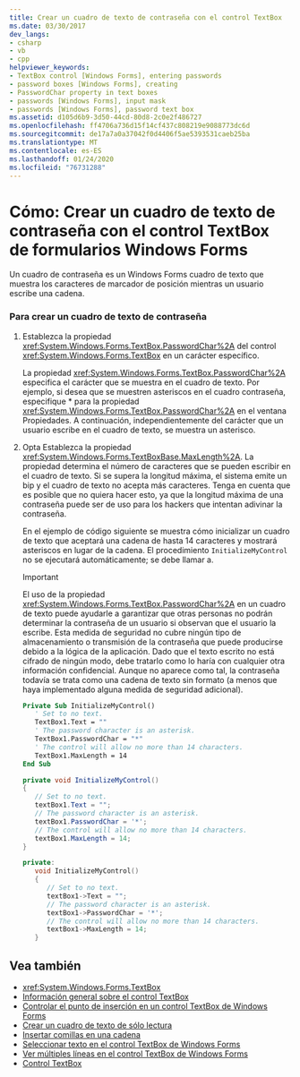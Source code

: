 ```yaml
---
title: Crear un cuadro de texto de contraseña con el control TextBox
ms.date: 03/30/2017
dev_langs:
- csharp
- vb
- cpp
helpviewer_keywords:
- TextBox control [Windows Forms], entering passwords
- password boxes [Windows Forms], creating
- PasswordChar property in text boxes
- passwords [Windows Forms], input mask
- passwords [Windows Forms], password text box
ms.assetid: d105d6b9-3d50-44cd-80d8-2c0e2f486727
ms.openlocfilehash: ff4706a736d15f14cf437c808219e9088773dc6d
ms.sourcegitcommit: de17a7a0a37042f0d4406f5ae5393531caeb25ba
ms.translationtype: MT
ms.contentlocale: es-ES
ms.lasthandoff: 01/24/2020
ms.locfileid: "76731288"
---
```

# <a name="how-to-create-a-password-text-box-with-the-windows-forms-textbox-control"></a>Cómo: Crear un cuadro de texto de contraseña con el control TextBox de formularios Windows Forms

Un cuadro de contraseña es un Windows Forms cuadro de texto que muestra los caracteres de marcador de posición mientras un usuario escribe una cadena.

### <a name="to-create-a-password-text-box"></a>Para crear un cuadro de texto de contraseña

1. Establezca la propiedad <xref:System.Windows.Forms.TextBox.PasswordChar%2A> del control <xref:System.Windows.Forms.TextBox> en un carácter específico.

    La propiedad <xref:System.Windows.Forms.TextBox.PasswordChar%2A> especifica el carácter que se muestra en el cuadro de texto. Por ejemplo, si desea que se muestren asteriscos en el cuadro contraseña, especifique * para la propiedad <xref:System.Windows.Forms.TextBox.PasswordChar%2A> en el ventana Propiedades. A continuación, independientemente del carácter que un usuario escribe en el cuadro de texto, se muestra un asterisco.

2. Opta Establezca la propiedad <xref:System.Windows.Forms.TextBoxBase.MaxLength%2A>. La propiedad determina el número de caracteres que se pueden escribir en el cuadro de texto. Si se supera la longitud máxima, el sistema emite un bip y el cuadro de texto no acepta más caracteres. Tenga en cuenta que es posible que no quiera hacer esto, ya que la longitud máxima de una contraseña puede ser de uso para los hackers que intentan adivinar la contraseña.

    En el ejemplo de código siguiente se muestra cómo inicializar un cuadro de texto que aceptará una cadena de hasta 14 caracteres y mostrará asteriscos en lugar de la cadena. El procedimiento `InitializeMyControl` no se ejecutará automáticamente; se debe llamar a.

    > [!IMPORTANT]
    > El uso de la propiedad <xref:System.Windows.Forms.TextBox.PasswordChar%2A> en un cuadro de texto puede ayudarle a garantizar que otras personas no podrán determinar la contraseña de un usuario si observan que el usuario la escribe. Esta medida de seguridad no cubre ningún tipo de almacenamiento o transmisión de la contraseña que puede producirse debido a la lógica de la aplicación. Dado que el texto escrito no está cifrado de ningún modo, debe tratarlo como lo haría con cualquier otra información confidencial. Aunque no aparece como tal, la contraseña todavía se trata como una cadena de texto sin formato (a menos que haya implementado alguna medida de seguridad adicional).

    ```vb
    Private Sub InitializeMyControl()
       ' Set to no text.
       TextBox1.Text = ""
       ' The password character is an asterisk.
       TextBox1.PasswordChar = "*"
       ' The control will allow no more than 14 characters.
       TextBox1.MaxLength = 14
    End Sub
    ```

    ```csharp
    private void InitializeMyControl()
    {
       // Set to no text.
       textBox1.Text = "";
       // The password character is an asterisk.
       textBox1.PasswordChar = '*';
       // The control will allow no more than 14 characters.
       textBox1.MaxLength = 14;
    }
    ```

    ```cpp
    private:
       void InitializeMyControl()
       {
          // Set to no text.
          textBox1->Text = "";
          // The password character is an asterisk.
          textBox1->PasswordChar = '*';
          // The control will allow no more than 14 characters.
          textBox1->MaxLength = 14;
       }
    ```

## <a name="see-also"></a>Vea también

- <xref:System.Windows.Forms.TextBox>
- [Información general sobre el control TextBox](textbox-control-overview-windows-forms.md)
- [Controlar el punto de inserción en un control TextBox de Windows Forms](how-to-control-the-insertion-point-in-a-windows-forms-textbox-control.md)
- [Crear un cuadro de texto de sólo lectura](how-to-create-a-read-only-text-box-windows-forms.md)
- [Insertar comillas en una cadena](how-to-put-quotation-marks-in-a-string-windows-forms.md)
- [Seleccionar texto en el control TextBox de Windows Forms](how-to-select-text-in-the-windows-forms-textbox-control.md)
- [Ver múltiples líneas en el control TextBox de Windows Forms](how-to-view-multiple-lines-in-the-windows-forms-textbox-control.md)
- [Control TextBox](textbox-control-windows-forms.md)
